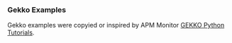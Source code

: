 ### Gekko Examples

Gekko examples were copyied or inspired by APM Monitor [GEKKO Python Tutorials](https://apmonitor.com/wiki/index.php/Main/GekkoPythonOptimization).
